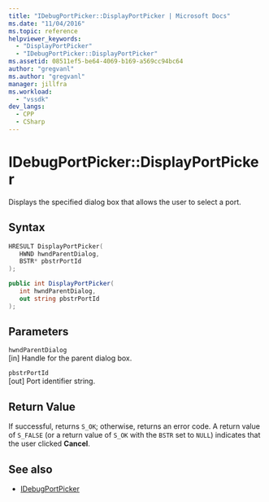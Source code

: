 ```yaml
---
title: "IDebugPortPicker::DisplayPortPicker | Microsoft Docs"
ms.date: "11/04/2016"
ms.topic: reference
helpviewer_keywords:
  - "DisplayPortPicker"
  - "IDebugPortPicker::DisplayPortPicker"
ms.assetid: 08511ef5-be64-4069-b169-a569cc94bc64
author: "gregvanl"
ms.author: "gregvanl"
manager: jillfra
ms.workload:
  - "vssdk"
dev_langs:
  - CPP
  - CSharp
---
```

# IDebugPortPicker::DisplayPortPicker
Displays the specified dialog box that allows the user to select a port.

## Syntax

```cpp
HRESULT DisplayPortPicker(
   HWND hwndParentDialog,
   BSTR* pbstrPortId
);
```

```csharp
public int DisplayPortPicker(
   int hwndParentDialog,
   out string pbstrPortId
);
```

## Parameters
`hwndParentDialog`\
[in] Handle for the parent dialog box.

`pbstrPortId`\
[out] Port identifier string.

## Return Value
 If successful, returns `S_OK`; otherwise, returns an error code. A return value of `S_FALSE` (or a return value of `S_OK` with the `BSTR` set to `NULL`) indicates that the user  clicked **Cancel**.

## See also
- [IDebugPortPicker](../../../extensibility/debugger/reference/idebugportpicker.md)